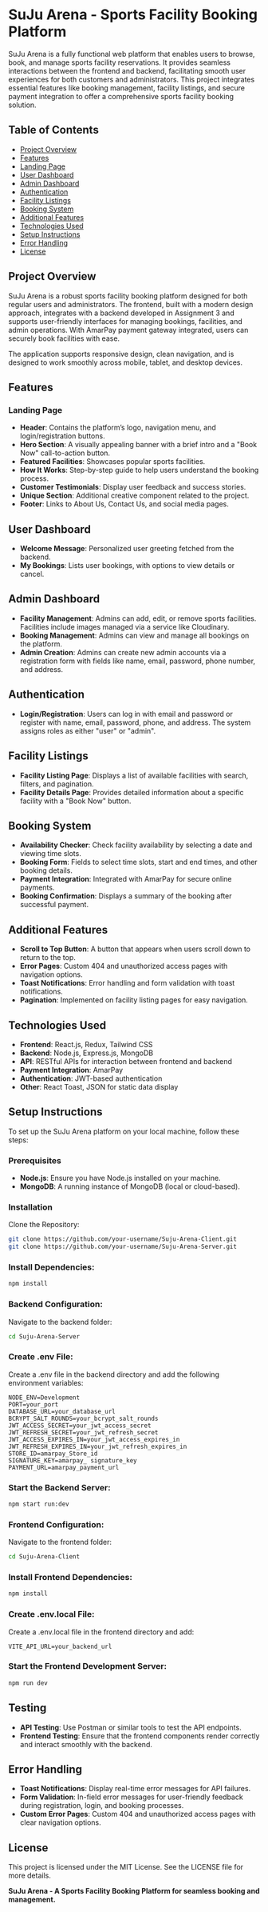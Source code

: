 # SuJu Arena - Sports Facility Booking Platform

SuJu Arena is a fully functional web platform that enables users to browse, book, and manage sports facility reservations. It provides seamless interactions between the frontend and backend, facilitating smooth user experiences for both customers and administrators. This project integrates essential features like booking management, facility listings, and secure payment integration to offer a comprehensive sports facility booking solution.

## Table of Contents

- [Project Overview](#project-overview)
- [Features](#features)
- [Landing Page](#landing-page)
- [User Dashboard](#user-dashboard)
- [Admin Dashboard](#admin-dashboard)
- [Authentication](#authentication)
- [Facility Listings](#facility-listings)
- [Booking System](#booking-system)
- [Additional Features](#additional-features)
- [Technologies Used](#technology-used)
- [Setup Instructions](#setup-instructions)
- [Error Handling](#error-handling)
- [License](#license)

## Project Overview

SuJu Arena is a robust sports facility booking platform designed for both regular users and administrators. The frontend, built with a modern design approach, integrates with a backend developed in Assignment 3 and supports user-friendly interfaces for managing bookings, facilities, and admin operations. With AmarPay payment gateway integrated, users can securely book facilities with ease.

The application supports responsive design, clean navigation, and is designed to work smoothly across mobile, tablet, and desktop devices.

## Features

### Landing Page

- **Header**: Contains the platform’s logo, navigation menu, and login/registration buttons.
- **Hero Section**: A visually appealing banner with a brief intro and a "Book Now" call-to-action button.
- **Featured Facilities**: Showcases popular sports facilities.
- **How It Works**: Step-by-step guide to help users understand the booking process.
- **Customer Testimonials**: Display user feedback and success stories.
- **Unique Section**: Additional creative component related to the project.
- **Footer**: Links to About Us, Contact Us, and social media pages.

## User Dashboard

- **Welcome Message**: Personalized user greeting fetched from the backend.
- **My Bookings**: Lists user bookings, with options to view details or cancel.

## Admin Dashboard

- **Facility Management**: Admins can add, edit, or remove sports facilities. Facilities include images managed via a service like Cloudinary.
- **Booking Management**: Admins can view and manage all bookings on the platform.
- **Admin Creation**: Admins can create new admin accounts via a registration form with fields like name, email, password, phone number, and address.

## Authentication

- **Login/Registration**: Users can log in with email and password or register with name, email, password, phone, and address. The system assigns roles as either "user" or "admin".

## Facility Listings

- **Facility Listing Page**: Displays a list of available facilities with search, filters, and pagination.
- **Facility Details Page**: Provides detailed information about a specific facility with a "Book Now" button.

## Booking System

- **Availability Checker**: Check facility availability by selecting a date and viewing time slots.
- **Booking Form**: Fields to select time slots, start and end times, and other booking details.
- **Payment Integration**: Integrated with AmarPay for secure online payments.
- **Booking Confirmation**: Displays a summary of the booking after successful payment.

## Additional Features

- **Scroll to Top Button**: A button that appears when users scroll down to return to the top.
- **Error Pages**: Custom 404 and unauthorized access pages with navigation options.
- **Toast Notifications**: Error handling and form validation with toast notifications.
- **Pagination**: Implemented on facility listing pages for easy navigation.

## Technologies Used

- **Frontend**: React.js, Redux, Tailwind CSS
- **Backend**: Node.js, Express.js, MongoDB
- **API**: RESTful APIs for interaction between frontend and backend
- **Payment Integration**: AmarPay
- **Authentication**: JWT-based authentication
- **Other**: React Toast, JSON for static data display

## Setup Instructions

To set up the SuJu Arena platform on your local machine, follow these steps:

### Prerequisites

- **Node.js**: Ensure you have Node.js installed on your machine.
- **MongoDB**: A running instance of MongoDB (local or cloud-based).

### Installation

Clone the Repository:

```bash Copy code
git clone https://github.com/your-username/Suju-Arena-Client.git
git clone https://github.com/your-username/Suju-Arena-Server.git
```

### Install Dependencies:

```bash Copy code
npm install
```

### Backend Configuration:

Navigate to the backend folder:

```bash Copy code
cd Suju-Arena-Server
```

### Create .env File:

Create a .env file in the backend directory and add the following environment variables:

```plaintext Copy code
NODE_ENV=Development
PORT=your_port
DATABASE_URL=your_database_url
BCRYPT_SALT_ROUNDS=your_bcrypt_salt_rounds
JWT_ACCESS_SECRET=your_jwt_access_secret
JWT_REFRESH_SECRET=your_jwt_refresh_secret
JWT_ACCESS_EXPIRES_IN=your_jwt_access_expires_in
JWT_REFRESH_EXPIRES_IN=your_jwt_refresh_expires_in
STORE_ID=amarpay_Store_id
SIGNATURE_KEY=amarpay_ signature_key
PAYMENT_URL=amarpay_payment_url
```

### Start the Backend Server:

```bash Copy code
npm start run:dev
```

### Frontend Configuration:

Navigate to the frontend folder:

```bash Copy code
cd Suju-Arena-Client
```

### Install Frontend Dependencies:

```bash Copy code
npm install
```

### Create .env.local File:

Create a .env.local file in the frontend directory and add:

```plaintext Copy code
VITE_API_URL=your_backend_url
```

### Start the Frontend Development Server:

```bash Copy code
npm run dev
```

## Testing

- **API Testing**: Use Postman or similar tools to test the API endpoints.
- **Frontend Testing**: Ensure that the frontend components render correctly and interact smoothly with the backend.

## Error Handling

- **Toast Notifications**: Display real-time error messages for API failures.
- **Form Validation**: In-field error messages for user-friendly feedback during registration, login, and booking processes.
- **Custom Error Pages**: Custom 404 and unauthorized access pages with clear navigation options.

## License

This project is licensed under the MIT License. See the LICENSE file for more details.

**SuJu Arena - A Sports Facility Booking Platform for seamless booking and management.**